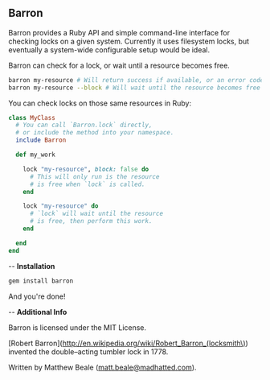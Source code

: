 Barron
------

Barron provides a Ruby API and simple command-line interface
for checking locks on a given system. Currently it uses filesystem
locks, but eventually a system-wide configurable setup would be
ideal.

Barron can check for a lock, or wait until a resource becomes
free.

``` bash
barron my-resource # Will return success if available, or an error code is locked elsewhere
barron my-resource --block # Will wait until the resource becomes free
```

You can check locks on those same resources in Ruby:

``` ruby
class MyClass
  # You can call `Barron.lock` directly,
  # or include the method into your namespace.
  include Barron

  def my_work

    lock "my-resource", block: false do
      # This will only run is the resource
      # is free when `lock` is called.
    end

    lock "my-resource" do
      # `lock` will wait until the resource
      # is free, then perform this work.
    end

  end
end
```

--
**Installation**

``` bash
gem install barron
```

And you're done!

--
**Additional Info**

Barron is licensed under the MIT License.

[Robert Barron](http://en.wikipedia.org/wiki/Robert_Barron_(locksmith\)) invented the double–acting tumbler lock in 1778.

Written by Matthew Beale (matt.beale@madhatted.com).
